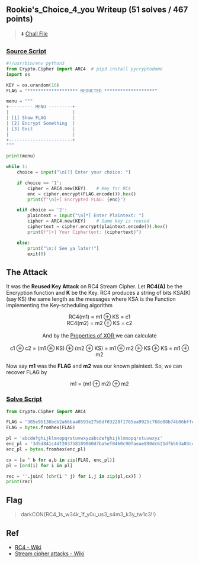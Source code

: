 ## Rookie's_Choice_4_you Writeup (51 solves / 467 points)
> :arrow_down: [Chall File](dist/dist.zip)

### [Source Script](src/src.py)
```py
#!/usr/bin/env python3
from Crypto.Cipher import ARC4	# pip3 install pycryptodome
import os

KEY = os.urandom(16)
FLAG = "******************* REDUCTED *******************"

menu = """
+--------- MENU ---------+
|                        |
| [1] Show FLAG          |
| [2] Encrypt Something  |
| [3] Exit               |
|                        |
+------------------------+
"""

print(menu)

while 1:
	choice = input("\n[?] Enter your choice: ")

	if choice == '1':
		cipher = ARC4.new(KEY)    # Key for RC4
		enc = cipher.encrypt(FLAG.encode()).hex()
		print(f"\n[+] Encrypted FLAG: {enc}")

	elif choice == '2':
		plaintext = input("\n[*] Enter Plaintext: ")
		cipher = ARC4.new(KEY)    # Same key is reused
		ciphertext = cipher.encrypt(plaintext.encode()).hex()
		print(f"[+] Your Ciphertext: {ciphertext}")

	else:
		print("\n:( See ya later!")
		exit(0)
```
## The Attack
It was the **Reused Key Attack** on RC4 Stream Cipher. Let **RC4(A)** be the Encryption function and **K** be the Key. 
RC4 produces a string of bits KSA(K) (say KS) the same length as the messages where KSA is the Function implementing the Key-scheduling algorithm

<p align="center">
RC4(m1) = m1 ⊕ KS = c1 <br>
RC4(m2) = m2 ⊕ KS = c2 <br><br>
And by the <a href="https://en.wikipedia.org/wiki/Exclusive_or#Properties"> Properties of XOR </a> we can calculate <br><br>
c1 ⊕ c2 = (m1 ⊕ KS) ⊕ (m2 ⊕ KS) = m1 ⊕ m2 ⊕ KS ⊕ KS = m1 ⊕ m2
</p>

Now say **m1** was the **FLAG** and **m2** was our known plaintext. So, we can recover FLAG by
<p align="center">
m1 = (m1 ⊕ m2) ⊕ m2
</p>

### [Solve Script](sol/apex.py)
```py
from Crypto.Cipher import ARC4

FLAG = '385e95136bdb2a66baa0593e27b8df03228f1785ea9925c768d08b74b06bffe27bd17da1aed51c21342026bdacb173f8'
FLAG = bytes.fromhex(FLAG)

pl = 'abcdefghijklmnopqrstuvwxyzabcdefghijklmnopqrstuvwxyz'
enc_pl = '3d5d841c4df203758189060d7ba5ef0460c90faeae890dc621dfb563a03cc5f728d42794ae8a08102f2766acece427f3c6514fc7'
enc_pl = bytes.fromhex(enc_pl)

cx = [a ^ b for a,b in zip(FLAG, enc_pl)]
pl = [ord(i) for i in pl]

rec = ''.join( [chr(i ^ j) for i,j in zip(pl,cx)] )
print(rec)
```

## Flag
> darkCON{RC4_1s_w34k_1f_y0u_us3_s4m3_k3y_tw1c3!!}

## Ref
* [RC4 - Wiki](https://en.wikipedia.org/wiki/RC4)
* [Stream cipher attacks - Wiki](https://en.wikipedia.org/wiki/Stream_cipher_attacks)
